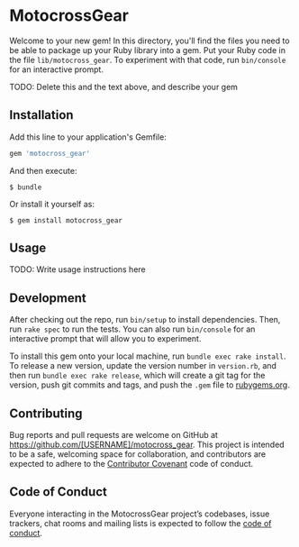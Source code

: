 # MotocrossGear

Welcome to your new gem! In this directory, you'll find the files you need to be able to package up your Ruby library into a gem. Put your Ruby code in the file `lib/motocross_gear`. To experiment with that code, run `bin/console` for an interactive prompt.

TODO: Delete this and the text above, and describe your gem

## Installation

Add this line to your application's Gemfile:

```ruby
gem 'motocross_gear'
```

And then execute:

    $ bundle

Or install it yourself as:

    $ gem install motocross_gear

## Usage

TODO: Write usage instructions here

## Development

After checking out the repo, run `bin/setup` to install dependencies. Then, run `rake spec` to run the tests. You can also run `bin/console` for an interactive prompt that will allow you to experiment.

To install this gem onto your local machine, run `bundle exec rake install`. To release a new version, update the version number in `version.rb`, and then run `bundle exec rake release`, which will create a git tag for the version, push git commits and tags, and push the `.gem` file to [rubygems.org](https://rubygems.org).

## Contributing

Bug reports and pull requests are welcome on GitHub at https://github.com/[USERNAME]/motocross_gear. This project is intended to be a safe, welcoming space for collaboration, and contributors are expected to adhere to the [Contributor Covenant](http://contributor-covenant.org) code of conduct.

## Code of Conduct

Everyone interacting in the MotocrossGear project’s codebases, issue trackers, chat rooms and mailing lists is expected to follow the [code of conduct](https://github.com/[USERNAME]/motocross_gear/blob/master/CODE_OF_CONDUCT.md).

